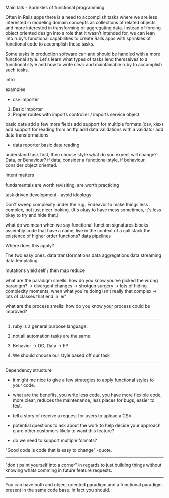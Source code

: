 Main talk - Sprinkles of functional programming

Often in Rails apps there is a need to accomplish tasks where we are less interested in modeling domain concepts as collections of related objects and more interested in transforming or aggregating data. Instead of forcing object oriented design into a role that it wasn’t intended for, we can lean into ruby’s functional capabilities to create Rails apps with sprinkles of functional code to accomplish these tasks.

Some tasks in production software can and should be handled with a more functional style. Let's learn what types of tasks lend themselves to a functional style and how to write clear and maintainable ruby to accomplish such tasks.

intro

examples
- csv importer

1. Basic Importer
2. Proper routes with imports controller / imports service object


basic data
add a few more fields
add support for multiple formats (csv, xlsx)
add support for reading from an ftp
add data validations with a validator
add data transformations

- data reporter
basic data reading

understand task first, then choose style
what do you expect will change? Data, or Behaviour? if data, consider a
functional style, if behaviour, consider object oriented.

Intent matters

fundamentals are worth revisiting, are worth practicing

task driven development - avoid ideology

Don't sweep complexity under the rug. Endeavor to make things less complex, not
just nicer looking. (It's okay to have mess sometimes, it's less okay to try and
hide that.)

what do we mean when we say functional
function signatures
blocks assembly code that have a name, live in the context of a call stack
the existence of higher order functions?
data pipelines


Where does this apply?

The two easy ones.
data transformations
data aggregations
data streaming
data templating

mutations
yield self / then
map
reduce


what are the paradigm smells: how do you know you've picked the wrong paradigm?
-> divergent changes
-> shotgun surgery
-> lots of hiding complexity moments, when what you're doing isn't really that
complex
-> lots of classes that end in 'er'


what are the process smells: how do you know your process could be improved?


---

1. ruby is a general purpose language.

2. not all automation tasks are the same.

3. Behavior -> OO, Data -> FP

4. We should choose our style based off our task

---

Dependency structure

- it might me nice to give a few strategies to apply functional styles to your code.

- what are the benefits, you write less code, you have more flexible code, more
  clear, reduces the maintenance, less places for bugs, easier to test.


- tell a story of receive a request for users to upload a CSV
- potential questions to ask about the work to help decide your approach
g are other customers likely to want this feature?
- do we need to support multiple formats?


"Good code is code that is easy to change" -quote.

---

"don't paint yourself into a corner" in regards to just building things without
knowing whats comming in future feature requests.

---

You can have both and object oriented paradigm and a functional paradigm present
in the same code base. In fact you should.
